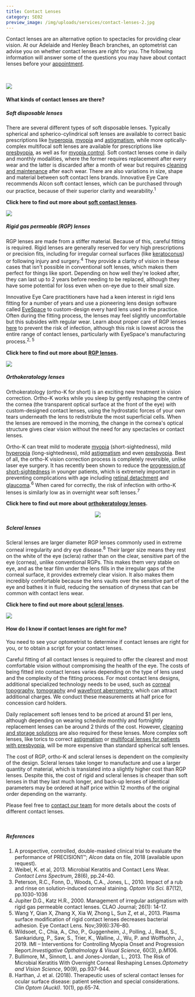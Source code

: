```yaml
---
title: Contact Lenses
category: SE02
preview_image: /img/uploads/services/contact-lenses-2.jpg
---
```

<div class="employee-heading">
<p><p>Contact lenses are an alternative option to spectacles for providing clear vision. At our Adelaide and Henley Beach branches, an optometrist can advise you on whether contact lenses are right for you. The following information will answer some of the questions you may have about contact lenses before your <a href="/what-we-do/eye-exam">appointment</a>.</p></div>

<br>

![](/img/uploads/lenses.jpg)

#### What kinds of contact lenses are there?

##### Soft disposable lenses

There are several different types of soft disposable lenses. Typically spherical and spherico-cylindrical soft lenses are available to correct basic prescriptions like [hyperopia](https://www.innovativeeyecare.com.au/what-we-do/hyperopia/), [myopia](https://www.innovativeeyecare.com.au/what-we-do/myopia/) and [astigmatism](https://www.innovativeeyecare.com.au/what-we-do/astigmatism/), while more optically-complex multifocal soft lenses are available for prescriptions like [presbyopia](https://www.innovativeeyecare.com.au/what-we-do/presbyopia/), as well as for [myopia control](https://www.innovativeeyecare.com.au/what-we-do/myopia-control/). Soft contact lenses come in daily and monthly modalities, where the former requires replacement after every wear and the latter is discarded after a month of wear but requires [cleaning and maintenance](https://eyesolutions.com.au/) after each wear. There are also variations in size, shape and material between soft contact lens brands. Innovative Eye Care recommends Alcon soft contact lenses, which can be purchased through our practice, because of their superior clarity and wearability.<sup>1</sup>

**Click here to find out more about [soft contact lenses](https://www.innovativeeyecare.com.au/what-we-do/soft-contact-lenses/).**

![](/img/uploads/contact-lenses-2.jpg)

##### Rigid gas permeable (RGP) lenses

RGP lenses are made from a stiffer material. Because of this, careful fitting is required. Rigid lenses are generally reserved for very high prescriptions or precision fits, including for irregular corneal surfaces (like [keratoconus](https://www.innovativeeyecare.com.au/what-we-do/keratoconus)) or following injury and surgery.<sup>4</sup> They provide a clarity of vision in these cases that isn't possible in conventional soft lenses, which makes them perfect for things like sport. Depending on how well they're looked after, they can last up to 2 years before needing to be replaced, although they have some potential for loss even when on-eye due to their small size. 

Innovative Eye Care practitioners have had a keen interest in rigid lens fitting for a number of years and use a pioneering lens design software called [EyeSpace](https://www.eyespacelenses.com/) to custom-design every hard lens used in the practice. Often during the fitting process, the lenses may feel slightly uncomfortable but this subsides with regular wear. Learn about proper care of RGP lenses [here](/patient-resources/care-of-gas-permeable-lenses) to prevent the risk of infection, although this risk is lowest across the entire range of contact lenses, particularly with EyeSpace's manufacturing process.<sup>2, 5</sup>

**Click here to find out more about [RGP lenses](https://www.innovativeeyecare.com.au/what-we-do/gas-permeable-contact-lenses/).**

![](/img/uploads/rgp-lenses.jpg)

##### Orthokeratology lenses

Orthokeratology (ortho-K for short) is an exciting new treatment in vision correction. Ortho-K works while you sleep by gently reshaping the centre of the cornea (the transparent optical surface at the front of the eye) with custom-designed contact lenses, using the hydrostatic forces of your own tears underneath the lens to redistribute the most superficial cells. When the lenses are removed in the morning, the change in the cornea's optical structure gives clear vision without the need for any spectacles or contact lenses.

Ortho-K can treat mild to moderate [myopia](/what-we-do/myopia) (short-sightedness), mild [hyperopia](/what-we-do/hyperopia) (long-sightedness), mild [astigmatism](/what-we-do/astigmatism) and even [presbyopia](/what-we-do/presbyopia). Best of all, the ortho-K vision correction process is completely reversible, unlike laser eye surgery. It has recently been shown to reduce the [progression of short-sightedness](https://www.innovativeeyecare.com.au/what-we-do/myopia-control) in younger patients, which is extremely important in preventing complications with age including [retinal detachment](https://www.innovativeeyecare.com.au/what-we-do/flashes-floaters-retinal-tear-detachment) and [glaucoma](https://www.innovativeeyecare.com.au/what-we-do/glaucoma).<sup>6</sup> When cared for correctly, the risk of infection with ortho-K lenses is similarly low as in overnight wear soft lenses.<sup>7</sup>

**Click here to find out more about [orthokeratology lenses](https://www.innovativeeyecare.com.au/what-we-do/orthokeratology-corneal-reshaping/).**

<center>

![](/img/uploads/ortho-k-toric.jpg)

</center>

##### Scleral lenses

Scleral lenses are larger diameter RGP lenses commonly used in extreme corneal irregularity and dry eye disease.<sup>8</sup> Their larger size means they rest on the white of the eye (sclera) rather than on the clear, sensitive part of the eye (cornea), unlike conventional RGPs. This makes them very stable on eye, and as the tear film under the lens fills in the irregular gaps of the corneal surface, it provides extremely clear vision. It also makes them incredibly comfortable because the lens vaults over the sensitive part of the eye and bathes it in fluid, reducing the sensation of dryness that can be common with contact lens wear.

**Click here to find out more about [scleral lenses](https://www.innovativeeyecare.com.au/what-we-do/scleral-contact-lenses/).**

![](/img/uploads/scleral-insertion.jpg)

#### How do I know if contact lenses are right for me?

You need to see your optometrist to determine if contact lenses are right for you, or to obtain a script for your contact lenses.  

Careful fitting of all contact lenses is required to offer the clearest and most comfortable vision without compromising the health of the eye. The costs of being fitted into contact lenses varies depending on the type of lens used and the complexity of the fitting process. For most contact lens designs, additional specialized technology needs to be used, such as [corneal topography](/what-we-do/corneal-topography), [tomography](https://www.innovativeeyecare.com.au/what-we-do/corneal-tomography) and [wavefront aberrometry](https://www.innovativeeyecare.com.au/what-we-do/wavefront-aberrometry), which can attract additional charges. We conduct these measurements at half price for concession card holders.

Daily replacement soft lenses tend to be priced at around $1 per lens, although depending on wearing schedule monthly and fortnightly replacement lenses can be around 2 thirds of the cost. However, [cleaning and storage solutions](https://eyesolutions.com.au/) are also required for these lenses. More complex soft lenses, like torics to correct [astigmatism](https://www.innovativeeyecare.com.au/what-we-do/astigmatism) or [multifocal lenses for patients with presbyopia](/what-we-do/contact-lenses-for-presbyopia), will be more expensive than standard spherical soft lenses.

The cost of RGP, ortho-K and scleral lenses is dependent on the complexity of the design. Scleral lenses take longer to manufacture and use a larger quantity of material, which is translated into a slightly higher cost than RGP lenses. Despite this, the cost of rigid and scleral lenses is cheaper than soft lenses in that they last much longer, and back-up lenses of identical parameters may be ordered at half price within 12 months of the original order depending on the warranty.

Please feel free to [contact our team](/contact) for more details about the costs of different contact lenses.

<br>

##### References

1. A prospective, controlled, double-masked clinical trial to evaluate the performance of PRECISION1™; *Alcon* data on file, 2018 (available upon request).
2. Weibel, K. et al, 2013. Microbial Keratitis and Contact Lens Wear. *Contact Lens Spectrum*, 28(6), pp.24-40.
3. Peterson, R.C., Fonn, D., Woods, C.A., Jones, L., 2010. Impact of a rub and rinse on solution-induced corneal staining. *Optom Vis Sci.* 87(12), pp.1030-1036
4. Jupiter D.G., Katz H.R., 2000. Management of irregular astigmatism with rigid gas permeable contact lenses. CLAO Journal; 26(1): 14-17.
5. Wang Y, Qian X, Zhang X, Xia W, Zhong L, Sun Z, et al., 2013. Plasma surface modification of rigid contact lenses decreases bacterial adhesion. Eye Contact Lens. Nov;39(6):376–80.
6. Wildsoet, C., Chia, A., Cho, P., Guggenheim, J., Polling, J., Read, S., Sankaridurg, P., Saw, S., Trier, K., Walline, J., Wu, P. and Wolffsohn, J., 2019. IMI – Interventions for Controlling Myopia Onset and Progression Report.*Investigative Opthalmology & Visual Science*, 60(3), p.M106.
7. Bullimore, M., Sinnott, L. and Jones-Jordan, L., 2013. The Risk of Microbial Keratitis With Overnight Corneal Reshaping Lenses.*Optometry and Vision Science*, 90(9), pp.937-944.
8. Harthan, J. et al. (2018). Therapeutic uses of scleral contact lenses for ocular surface disease: patient selection and special considerations. *Clin Optom (Auckl)*. 10(1), pp.65-74.
